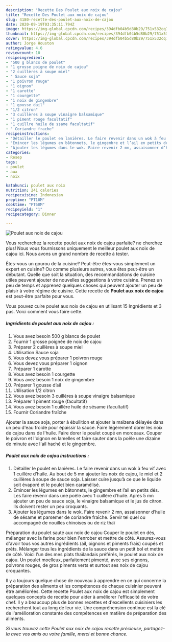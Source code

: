 ```yaml
---
description: "Recette Des Poulet aux noix de cajou"
title: "Recette Des Poulet aux noix de cajou"
slug: 4180-recette-des-poulet-aux-noix-de-cajou
date: 2020-09-19T03:35:11.794Z
image: https://img-global.cpcdn.com/recipes/394dfb04b5d80b29/751x532cq70/poulet-aux-noix-de-cajou-photo-principale-de-la-recette.jpg
thumbnail: https://img-global.cpcdn.com/recipes/394dfb04b5d80b29/751x532cq70/poulet-aux-noix-de-cajou-photo-principale-de-la-recette.jpg
cover: https://img-global.cpcdn.com/recipes/394dfb04b5d80b29/751x532cq70/poulet-aux-noix-de-cajou-photo-principale-de-la-recette.jpg
author: Jorge Houston
ratingvalue: 4.6
reviewcount: 10
recipeingredient:
- "500 g blancs de poulet"
- "1 grosse poigne de noix de cajou"
- "2 cuillères à soupe miel"
- " Sauce soja"
- "1 poivron rouge"
- "1 oignon"
- "1 carotte"
- "1 courgette"
- "1 noix de gingembre"
- "1 gousse dail"
- "1/2 citron"
- "3 cuillères à soupe vinaigre balsamique"
- "1 piment rouge facultatif"
- "1 cuillre huile de ssame facultatif"
- " Coriandre frache"
recipeinstructions:
- "Détailler le poulet en lanières. Le faire revenir dans un wok à feu vif avec 1 cuillère d’huile. Au bout de 5 mn ajouter les noix de cajou, le miel et 2 cuillères à soupe de sauce soja. Laisser cuire jusqu’à ce que le liquide soit évaporé et le poulet bien caramélisé."
- "Émincer les légumes en bâtonnets, le gingembre et l’ail en petits dés. Les faire revenir dans une poêle avec 1 cuillère d’huile. Après 5 mn ajouter un peu de sauce soja, le vinaigre balsamique et le jus de citron. Ils doivent rester un peu croquants."
- "Ajouter les légumes dans le wok. Faire revenir 2 mn, assaisonner d’huile de sésame et parsemer de coriandre fraîche. Servir tel quel ou accompagné de nouilles chinoises ou de riz thaï"
categories:
- Resep
tags:
- poulet
- aux
- noix

katakunci: poulet aux noix 
nutrition: 241 calories
recipecuisine: Indonesian
preptime: "PT10M"
cooktime: "PT60M"
recipeyield: "1"
recipecategory: Dinner

---
```



![Poulet aux noix de cajou](https://img-global.cpcdn.com/recipes/394dfb04b5d80b29/751x532cq70/poulet-aux-noix-de-cajou-photo-principale-de-la-recette.jpg)

Vous recherchez la recette poulet aux noix de cajou parfaite? ne cherchez plus! Nous vous fournissons uniquement le meilleur poulet aux noix de cajou ici. Nous avons un grand nombre de recette à tester.

Êtes-vous un gourou de la cuisine? Peut-être êtes-vous simplement un expert en cuisine? Ou comme plusieurs autres, vous êtes peut-être un débutant. Quelle que soit la situation, des recommandations de cuisine utiles peuvent ajouter de nouvelles suggestions à votre cuisine. Prenez un peu de temps et apprenez quelques choses qui peuvent ajouter un peu de plaisir à votre régime de cuisine. Cette recette de <strong> Poulet aux noix de cajou </strong> est peut-être parfaite pour vous.

<!--inarticleads1-->

Vous pouvez cuire poulet aux noix de cajou en utilisant 15 Ingrédients et 3 pas. Voici comment vous faire cette.

##### Ingrédients de poulet aux noix de cajou :

1. Vous avez besoin 500 g blancs de poulet
1. Fournir 1 grosse poignée de noix de cajou
1. Préparer 2 cuillères à soupe miel
1. Utilisation  Sauce soja
1. Vous devez vous préparer 1 poivron rouge
1. Vous devez vous préparer 1 oignon
1. Préparer 1 carotte
1. Vous avez besoin 1 courgette
1. Vous avez besoin 1 noix de gingembre
1. Préparer 1 gousse d’ail
1. Utilisation 1/2 citron
1. Vous avez besoin 3 cuillères à soupe vinaigre balsamique
1. Préparer 1 piment rouge (facultatif)
1. Vous avez besoin 1 cuillère huile de sésame (facultatif)
1. Fournir  Coriandre fraîche


Ajouter la sauce soja, porter à ébullition et ajouter la maïzena délayée dans un peu d&#39;eau froide pour épaissir la sauce. Faire légèrement dorer les noix de cajou dans de l&#39;huile. Faire dorer le poulet coupé en morceaux. Couper le poivron et l&#39;oignon en lamelles et faire sauter dans la poêle une dizaine de minute avec l&#39;ail haché et le gingembre. 

<!--inarticleads2-->

##### Poulet aux noix de cajou instructions :

1. Détailler le poulet en lanières. Le faire revenir dans un wok à feu vif avec 1 cuillère d’huile. Au bout de 5 mn ajouter les noix de cajou, le miel et 2 cuillères à soupe de sauce soja. Laisser cuire jusqu’à ce que le liquide soit évaporé et le poulet bien caramélisé.
1. Émincer les légumes en bâtonnets, le gingembre et l’ail en petits dés. Les faire revenir dans une poêle avec 1 cuillère d’huile. Après 5 mn ajouter un peu de sauce soja, le vinaigre balsamique et le jus de citron. Ils doivent rester un peu croquants.
1. Ajouter les légumes dans le wok. Faire revenir 2 mn, assaisonner d’huile de sésame et parsemer de coriandre fraîche. Servir tel quel ou accompagné de nouilles chinoises ou de riz thaï


Préparation du poulet sauté aux noix de cajou Couper le poulet en dés, mélanger avec la farine pour bien l&#39;enrober et mettre de côté. Assurez-vous d&#39;avoir tous vos autres ingrédients (ail, oignons et piments frais) coupés et prêts. Mélanger tous les ingrédients de la sauce dans un petit bol et mettre de côté. Voici l&#39;un des mes plats thaïlandais préférés, le poulet aux noix de cajou. Un poulet moelleux, parfaitement pimenté, avec ses oignons, poivrons rouges, de gros piments verts et surtout ses noix de cajou croquantes. 

<!--inarticleads1-->

<p>
Il y a toujours quelque chose de nouveau à apprendre en ce qui concerne la préparation des aliments et les compétences de chaque cuisinier peuvent être améliorées. Cette recette Poulet aux noix de cajou est simplement quelques concepts de recette pour aider à améliorer l'efficacité de votre chef. Il y a beaucoup plus de bonnes recettes et d'excellents cuisiniers les recherchent tout au long de leur vie. Une compréhension continue est la clé de l'amélioration constante des compétences en matière de préparation des aliments.
</p>

<p>
<i>Si vous trouvez cette Poulet aux noix de cajou recette précieuse, partagez-la avec vos amis ou votre famille, merci et bonne chance.</i>
</p>
